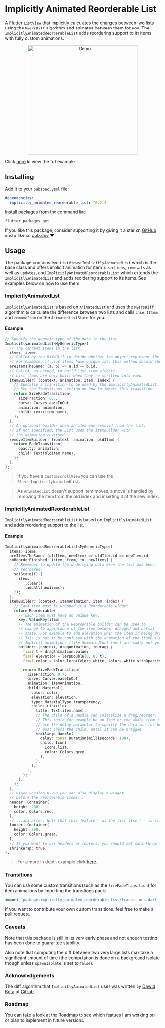 # Implicitly Animated Reorderable List

A Flutter `ListView` that implicitly calculates the changes between two lists using the `MyersDiff` algorithm and animates between them for you. The `ImplicitlyAnimatedReorderableList` adds reordering support to its items with fully custom animations.

<p style="text-align:center">
    <img width="356px" alt="Demo" src="https://raw.githubusercontent.com/bnxm/implicitly_animated_reorderable_list/master/assets/demo.gif"/>
</p>

Click [here](https://github.com/bnxm/implicitly_animated_reorderable_list/blob/master/example/lib/ui/) to view the full example.

## Installing

Add it to your `pubspec.yaml` file:
```yaml
dependencies:
  implicitly_animated_reorderable_list: ^0.2.4
```
Install packages from the command line
```
flutter packages get
```
If you like this package, consider supporting it by giving it a star on [GitHub](https://github.com/bnxm/implicitly_animated_reorderable_list) and a like on [pub.dev](https://pub.dev/packages/implicitly_animated_reorderable_list) :heart:

## Usage

The package contains two `ListViews`: `ImplicitlyAnimatedList` which is the base class and offers implicit animation for item `insertions`, `removals` as well as `updates`, and `ImplicitlyAnimatedReorderableList` which extends the `ImplicitlyAnimatedList` and adds reordering support to its items. See examples below on how to use them.

### ImplicitlyAnimatedList

`ImplicitlyAnimatedList` is based on `AnimatedList` and uses the `MyersDiff` algorithm to calculate the difference between two lists and calls `insertItem` and `removeItem` on the `AnimatedListState` for you. 

#### Example

```dart
// Specify the generic type of the data in the list.
ImplicitlyAnimatedList<MyGenericType>(
  // The current items in the list.
  items: items,
  // Called by the DiffUtil to decide whether two object represent the same item.
  // For example, if your items have unique ids, this method should check their id equality.
  areItemsTheSame: (a, b) => a.id == b.id,
  // Called, as needed, to build list item widgets.
  // List items are only built when they're scrolled into view.
  itemBuilder: (context, animation, item, index) {
    // Specifiy a transition to be used by the ImplicitlyAnimatedList.
    // See the Transitions section on how to import this transition.
    return SizeFadeTransition(
      sizeFraction: 0.7,
      curve: Curves.easeInOut,
      animation: animation,
      child: Text(item.name),
    ); 
  },
  // An optional builder when an item was removed from the list.
  // If not specified, the List uses the itemBuilder with 
  // the animation reversed.
  removeItemBuilder: (context, animation, oldItem) {
    return FadeTransition(
      opacity: animation,
      child: Text(oldItem.name),
    );
  },
);
```

> If you have a `CustomScrollView` you can use the `SliverImplicitlyAnimatedList`.

> As `AnimatedList` doesn't support item moves, a move is handled by removing the item from the old index and inserting it at the new index.

### ImplicitlyAnimatedReorderableList

`ImplicitlyAnimatedReorderableList` is based on `ImplicitlyAnimatedList` and adds reordering support to the list.

#### Example

```dart
ImplicitlyAnimatedReorderableList<MyGenericType>(
  items: items,
  areItemsTheSame: (oldItem, newItem) => oldItem.id == newItem.id,
  onReorderFinished: (item, from, to, newItems) {
    // Remember to update the underlying data when the list has been
    // reordered.
    setState(() {
      items
        ..clear()
        ..addAll(newItems);
    });
  },
  itemBuilder: (context, itemAnimation, item, index) {
    // Each item must be wrapped in a Reorderable widget.
    return Reorderable(
      // Each item must have an unique key.
      key: ValueKey(item),
      // The animation of the Reorderable builder can be used to
      // change to appearance of the item between dragged and normal
      // state. For example to add elevation when the item is being dragged.
      // This is not to be confused with the animation of the itemBuilder.
      // Implicit animations (like AnimatedContainer) are sadly not yet supported.
      builder: (context, dragAnimation, inDrag) {
        final t = dragAnimation.value;
        final elevation = lerpDouble(0, 8, t);
        final color = Color.lerp(Colors.white, Colors.white.withOpacity(0.8), t);

        return SizeFadeTransition(
          sizeFraction: 0.7,
          curve: Curves.easeInOut,
          animation: itemAnimation,
          child: Material(
            color: color,
            elevation: elevation,
            type: MaterialType.transparency,
            child: ListTile(
              title: Text(item.name),
              // The child of a Handle can initialize a drag/reorder.
              // This could for example be an Icon or the whole item itself. You can
              // use the delay parameter to specify the duration for how long a pointer
              // must press the child, until it can be dragged.
              trailing: Handle(
                delay: const Duration(milliseconds: 100),
                child: Icon(
                  Icons.list,
                  color: Colors.grey,
                ),
              ),
            ),
          ),
        );
      },
    );
  },
  // Since version 0.2.0 you can also display a widget
  // before the reorderable items...
  header: Container(
    height: 200,
    color: Colors.red,
  ),
  // ...and after. Note that this feature - as the list itself - is still in beta!
  footer: Container(
    height: 200,
    color: Colors.green,
  ),
  // If you want to use headers or footers, you should set shrinkWrap to true
  shrinkWrap: true,
);
```
> For a more in depth example click [here](https://github.com/bnxm/implicitly_animated_reorderable_list/blob/master/example/lib/ui/lang_page.dart).

### Transitions

You can use some custom transitions (such as the `SizeFadeTransition`) for item animations by importing the transitions pack:

```dart
import 'package:implicitly_animated_reorderable_list/transitions.dart';
```

If you want to contribute your own custom transitions, feel free to make a pull request.

### Caveats

Note that this package is still in its very early phase and not enough testing has been done to guarantee stability.  

Also note that computing the diff between two very large lists may take a significant amount of time (the computation is done on a background isolate though unless `spawnIsolate` is set to `false`).

### Acknowledgements

The diff algorithm that `ImplicitlyAnimatedList` uses was written by [Dawid Bota](https://gitlab.com/otsoaUnLoco) at [GitLab](https://gitlab.com/otsoaUnLoco/animated-stream-list).

### Roadmap

You can take a look at the [Roadmap](https://github.com/bnxm/implicitly_animated_reorderable_list/blob/master/roadmap.md) to see which featues I am working on or plan to implement in future versions.
